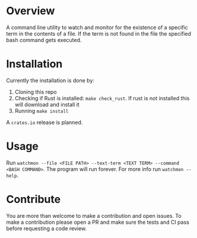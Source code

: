 # Overview

A command line utility to watch and monitor for the existence of a specific term in the contents of a file. If the term is not found in the file the specified bash command gets executed.

# Installation

Currently the installation is done by:

1. Cloning this repo
2. Checking if Rust is installed: `make check_rust`. If rust is not installed this will download and install it
3. Running `make install`

A `crates.io` release is planned.

# Usage

Run `watchmon --file <FILE PATH> --text-term <TEXT TERM> --command <BASH COMMAND>`. The program will run forever. For more info run `watchmon --help`.

# Contribute

You are more than welcome to make a contribution and open issues. To make a contribution please open a PR and make sure the tests and CI pass before requesting a code review.
